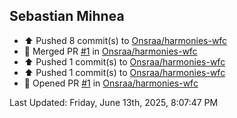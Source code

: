 <h2>Sebastian Mihnea</h2>

<!--RECENT_ACTIVITY:start-->
- ⬆️ Pushed 8 commit(s) to [Onsraa/harmonies-wfc](https://github.com/Onsraa/harmonies-wfc)<br>
- 🎉 Merged PR [#1](https://github.com/Onsraa/harmonies-wfc/pull/1) in [Onsraa/harmonies-wfc](https://github.com/Onsraa/harmonies-wfc)<br>
- ⬆️ Pushed 1 commit(s) to [Onsraa/harmonies-wfc](https://github.com/Onsraa/harmonies-wfc)<br>
- ⬆️ Pushed 1 commit(s) to [Onsraa/harmonies-wfc](https://github.com/Onsraa/harmonies-wfc)<br>
- 💪 Opened PR [#1](https://github.com/Onsraa/harmonies-wfc/pull/1) in [Onsraa/harmonies-wfc](https://github.com/Onsraa/harmonies-wfc)<br>
<!--RECENT_ACTIVITY:end-->
<!--RECENT_ACTIVITY:last_update-->
Last Updated: Friday, June 13th, 2025, 8:07:47 PM
<!--RECENT_ACTIVITY:last_update_end-->

<!---LOL-STATS-START-HERE--->
<!---LOL-STATS-END-HERE--->
